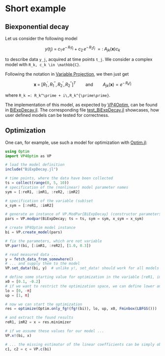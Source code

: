# Short example

## Biexponential decay

Let us consider the following model
```math
y(t_j)\;=\;c_1\,e^{-\,R_1 t_j} + c_2\,e^{-\,R_2 t_j}\;=:\;
A_{jk}\left(\bm{x}\right)c_k
```
to describe data ``y_j``, acquired at time points ``t_j``. 
We consider a complex model with ``R_k, c_k \in \mathbb{C}``.

Following the notation in [Variable Projection](@ref), we then just
get 
```math
\bm{x}\;=\;[R_1^\prime,R_1^{\prime\prime},R_2^\prime,R_2^{\prime\prime}]^T
\qquad\text{and}\qquad
A_{jk}\left(\bm{x}\right) = e^{-\,R_k t_j}
```
where ``R_k =: R_k^\prime + i\,R_k^{\prime\prime}``.

The implementation of this model, as expected by [VP4Optim](https://github.com/cganter/VP4Optim.jl), 
can be found in [BiExpDecay.jl](https://github.com/cganter/VP4Optim.jl/blob/main/test/BiExpDecay.jl). 
The corresponding file 
[test_BiExpDecay.jl](https://github.com/cganter/VP4Optim.jl/blob/main/test/test_BiExpDecay.jl)
showcases, how user defined models can be tested for correctness.

## Optimization

One can, for example, use such a model for optimization with [Optim.jl](https://github.com/JuliaNLSolvers/Optim.jl):
```julia
using Optim
import VP4Optim as VP

# load the model definition
include("BiExpDecay.jl")

# time points, where the data have been collected
ts = collect(range(0, 5, 10))
# specification of the (nonlinear) model parameter names
sym = [:reR1, :imR1, :reR2, :imR2]

# specification of the variable (sub)set
x_sym = [:reR1, :imR2]

# generate an instance of VP.ModPar{BiExpDecay} (constructor parameters)
pars = VP.modpar(BiExpDecay; ts = ts, sym = sym, x_sym = x_sym)

# create VP4Optim model instance
bi = VP.create_model(pars)

# fix the parameters, which are not variable
VP.par!(bi, [:imR1, :reR2], [1.0, 0.3])

# read measured data ...
y = fetch_data_from_somewhere()
# ... and supply them to the model 
VP.set_data!(bi, y)  # unlike y!, set_data! should work for all models

# define some starting value for optimization in the variable [reR1, imR2] space
x0 = [0.1, -0.2]
# if we want to restrict the optimization space, we can define lower and upper bounds
lo = [0, -π]
up = [1, π]

# now we can start the optimization
res = optimize(Optim.only_fg!(fg!(bi)), lo, up, x0, Fminbox(LBFGS()))

# and extract the found results
reR1, imR2 = x = res.minimizer

# if we assume these values for our model ...
VP.x!(bi, x)

# ... the missing estimator of the linear coefficients can be simply obtained by
c1, c2 = c = VP.c(bi)
```
